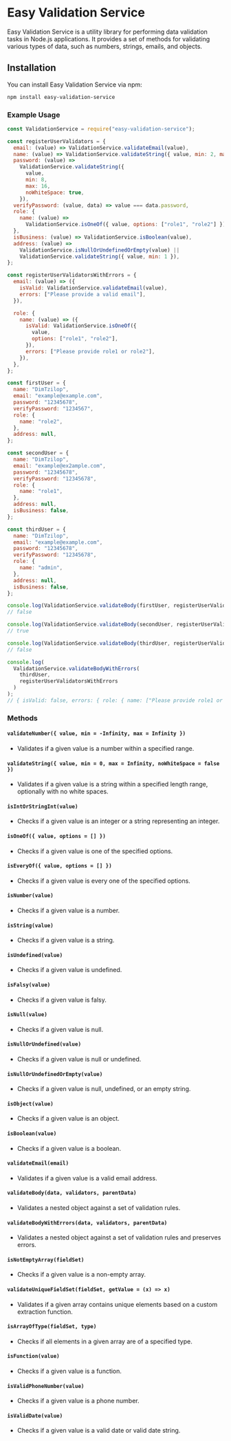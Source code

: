 # Easy Validation Service

Easy Validation Service is a utility library for performing data validation tasks in Node.js applications. It provides a set of methods for validating various types of data, such as numbers, strings, emails, and objects.

## Installation

You can install Easy Validation Service via npm:

```bash
npm install easy-validation-service
```

### Example Usage

```javascript
const ValidationService = require("easy-validation-service");

const registerUserValidators = {
  email: (value) => ValidationService.validateEmail(value),
  name: (value) => ValidationService.validateString({ value, min: 2, max: 25 }),
  password: (value) =>
    ValidationService.validateString({
      value,
      min: 8,
      max: 16,
      noWhiteSpace: true,
    }),
  verifyPassword: (value, data) => value === data.password,
  role: {
    name: (value) =>
      ValidationService.isOneOf({ value, options: ["role1", "role2"] }),
  },
  isBusiness: (value) => ValidationService.isBoolean(value),
  address: (value) =>
    ValidationService.isNullOrUndefinedOrEmpty(value) ||
    ValidationService.validateString({ value, min: 1 }),
};

const registerUserValidatorsWithErrors = {
  email: (value) => ({
    isValid: ValidationService.validateEmail(value),
    errors: ["Please provide a valid email"],
  }),

  role: {
    name: (value) => ({
      isValid: ValidationService.isOneOf({
        value,
        options: ["role1", "role2"],
      }),
      errors: ["Please provide role1 or role2"],
    }),
  },
};

const firstUser = {
  name: "DimTzilop",
  email: "example@example.com",
  password: "12345678",
  verifyPassword: "1234567",
  role: {
    name: "role2",
  },
  address: null,
};

const secondUser = {
  name: "DimTzilop",
  email: "example@ex2ample.com",
  password: "12345678",
  verifyPassword: "12345678",
  role: {
    name: "role1",
  },
  address: null,
  isBusiness: false,
};

const thirdUser = {
  name: "DimTzilop",
  email: "example@example.com",
  password: "12345678",
  verifyPassword: "12345678",
  role: {
    name: "admin",
  },
  address: null,
  isBusiness: false,
};

console.log(ValidationService.validateBody(firstUser, registerUserValidators));
// false

console.log(ValidationService.validateBody(secondUser, registerUserValidators));
// true

console.log(ValidationService.validateBody(thirdUser, registerUserValidators));
// false

console.log(
  ValidationService.validateBodyWithErrors(
    thirdUser,
    registerUserValidatorsWithErrors
  )
);
// { isValid: false, errors: { role: { name: ["Please provide role1 or role2"] } } }
```

### Methods

#### `validateNumber({ value, min = -Infinity, max = Infinity })`

- Validates if a given value is a number within a specified range.

#### `validateString({ value, min = 0, max = Infinity, noWhiteSpace = false })`

- Validates if a given value is a string within a specified length range, optionally with no white spaces.

#### `isIntOrStringInt(value)`

- Checks if a given value is an integer or a string representing an integer.

#### `isOneOf({ value, options = [] })`

- Checks if a given value is one of the specified options.

#### `isEveryOf({ value, options = [] })`

- Checks if a given value is every one of the specified options.

#### `isNumber(value)`

- Checks if a given value is a number.

#### `isString(value)`

- Checks if a given value is a string.

#### `isUndefined(value)`

- Checks if a given value is undefined.

#### `isFalsy(value)`

- Checks if a given value is falsy.

#### `isNull(value)`

- Checks if a given value is null.

#### `isNullOrUndefined(value)`

- Checks if a given value is null or undefined.

#### `isNullOrUndefinedOrEmpty(value)`

- Checks if a given value is null, undefined, or an empty string.

#### `isObject(value)`

- Checks if a given value is an object.

#### `isBoolean(value)`

- Checks if a given value is a boolean.

#### `validateEmail(email)`

- Validates if a given value is a valid email address.

#### `validateBody(data, validators, parentData)`

- Validates a nested object against a set of validation rules.

#### `validateBodyWithErrors(data, validators, parentData)`

- Validates a nested object against a set of validation rules and preserves errors.

#### `isNotEmptyArray(fieldSet)`

- Checks if a given value is a non-empty array.

#### `validateUniqueFieldSet(fieldSet, getValue = (x) => x)`

- Validates if a given array contains unique elements based on a custom extraction function.

#### `isArrayOfType(fieldSet, type)`

- Checks if all elements in a given array are of a specified type.

#### `isFunction(value)`

- Checks if a given value is a function.

#### `isValidPhoneNumber(value)`

- Checks if a given value is a phone number.

#### `isValidDate(value)`

- Checks if a given value is a valid date or valid date string.
